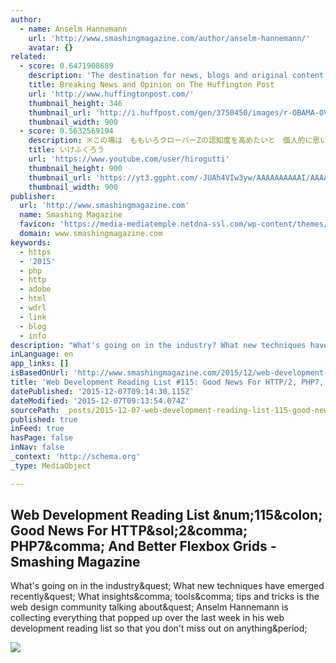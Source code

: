 ```yaml
---
author:
  - name: Anselm Hannemann
    url: 'http://www.smashingmagazine.com/author/anselm-hannemann/'
    avatar: {}
related:
  - score: 0.6471908689
    description: 'The destination for news, blogs and original content offering coverage of US politics, entertainment, style, world news, technology and comedy - Huffington Post'
    title: Breaking News and Opinion on The Huffington Post
    url: 'http://www.huffingtonpost.com/'
    thumbnail_height: 346
    thumbnail_url: 'http://i.huffpost.com/gen/3750450/images/r-OBAMA-OVAL-OFFICE-SPEECH-huge.jpg'
    thumbnail_width: 900
  - score: 0.5632569194
    description: ※この場は　ももいろクローバーZの認知度を高めたいと　個人的に思い　YouTube内で制作してるチャンネルであることをご了承下さい ※アップした動画は突然削除することもありますのでご了承下さい
    title: いけふくろう
    url: 'https://www.youtube.com/user/hirogutti'
    thumbnail_height: 900
    thumbnail_url: 'https://yt3.ggpht.com/-JUAh4VIw3yw/AAAAAAAAAAI/AAAAAAAAAAA/Dp48nyc1uOg/s900-c-k-no/photo.jpg'
    thumbnail_width: 900
publisher:
  url: 'http://www.smashingmagazine.com'
  name: Smashing Magazine
  favicon: 'https://media-mediatemple.netdna-ssl.com/wp-content/themes/smashing-magazine/assets/images/favicon.png'
  domain: www.smashingmagazine.com
keywords:
  - https
  - '2015'
  - php
  - http
  - adobe
  - html
  - wdrl
  - link
  - blog
  - info
description: "What's going on in the industry? What new techniques have emerged recently? What insights, tools, tips and tricks is the web design community talking about? Anselm Hannemann is collecting everything that popped up over the last week in his web development reading list so that you don't miss out on anything."
inLanguage: en
app_links: []
isBasedOnUrl: 'http://www.smashingmagazine.com/2015/12/web-development-reading-list-115/'
title: 'Web Development Reading List #115: Good News For HTTP/2, PHP7, And Better Flexbox Grids - Smashing Magazine'
datePublished: '2015-12-07T09:14:30.115Z'
dateModified: '2015-12-07T09:13:54.074Z'
sourcePath: _posts/2015-12-07-web-development-reading-list-115-good-news-for-http2-php.md
published: true
inFeed: true
hasPage: false
inNav: false
_context: 'http://schema.org'
_type: MediaObject

---
```

<article style=""><h1>Web Development Reading List &amp;num;115&amp;colon; Good News For HTTP&amp;sol;2&amp;comma; PHP7&amp;comma; And Better Flexbox Grids - Smashing Magazine</h1><p>What's going on in the industry&amp;quest; What new techniques have emerged recently&amp;quest; What insights&amp;comma; tools&amp;comma; tips and tricks is the web design community talking about&amp;quest; Anselm Hannemann is collecting everything that popped up over the last week in his web development reading list so that you don't miss out on anything&amp;period;</p><img src="https://media-mediatemple.netdna-ssl.com/wp-content/uploads/2015/12/php7-is-here.jpg" /></article>